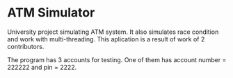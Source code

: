 # ATM Simulator
University project simulating ATM system. It also simulates race condition and work with multi-threading.
This aplication is a result of work of 2 contributors.

The program has 3 accounts for testing. One of them has account number = 222222 and pin = 2222.
